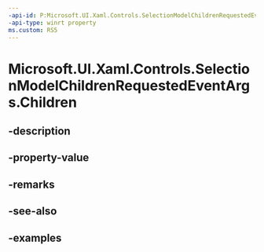```yaml
---
-api-id: P:Microsoft.UI.Xaml.Controls.SelectionModelChildrenRequestedEventArgs.Children
-api-type: winrt property
ms.custom: RS5
---
```


<!-- Property syntax.
public object Children { get;  set; }
-->

# Microsoft.UI.Xaml.Controls.SelectionModelChildrenRequestedEventArgs.Children

## -description

## -property-value

## -remarks

## -see-also

## -examples

